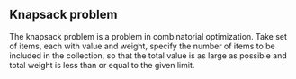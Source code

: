 ## Knapsack problem

The knapsack problem is a problem in combinatorial optimization.
Take set of items, each with value and weight, 
specify the number of items to be included in the 
collection, so that the total value is as large as possible 
and total weight is less than or equal to the given limit.
